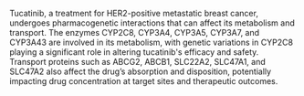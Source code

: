 Tucatinib, a treatment for HER2-positive metastatic breast cancer, undergoes pharmacogenetic interactions that can affect its metabolism and transport. The enzymes CYP2C8, CYP3A4, CYP3A5, CYP3A7, and CYP3A43 are involved in its metabolism, with genetic variations in CYP2C8 playing a significant role in altering tucatinib's efficacy and safety. Transport proteins such as ABCG2, ABCB1, SLC22A2, SLC47A1, and SLC47A2 also affect the drug’s absorption and disposition, potentially impacting drug concentration at target sites and therapeutic outcomes.